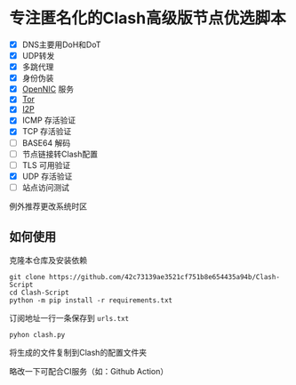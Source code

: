 # 专注匿名化的Clash高级版节点优选脚本

- [x] DNS主要用DoH和DoT  
- [x] UDP转发  
- [x] 多跳代理  
- [x] 身份伪装  
- [x] [OpenNIC](https://www.opennic.org/) 服务  
- [x] [Tor](https://gitlab.torproject.org)  
- [x] [I2P](https://github.com/i2p/i2p.i2p)  
- [x] ICMP 存活验证  
- [x] TCP 存活验证  
- [ ] BASE64 解码  
- [ ] 节点链接转Clash配置  
- [ ] TLS 可用验证  
- [x] UDP 存活验证  
- [ ] 站点访问测试

例外推荐更改系统时区

## 如何使用
克隆本仓库及安装依赖
```shell
git clone https://github.com/42c73139ae3521cf751b8e654435a94b/Clash-Script
cd Clash-Script
python -m pip install -r requirements.txt  
```
订阅地址一行一条保存到 `urls.txt`

```shell
pyhon clash.py
```
将生成的文件复制到Clash的配置文件夹

略改一下可配合CI服务（如：Github Action）
